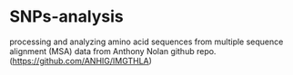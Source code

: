 # SNPs-analysis
processing and analyzing amino acid sequences from multiple sequence alignment (MSA) data from Anthony Nolan github repo. (https://github.com/ANHIG/IMGTHLA) 
